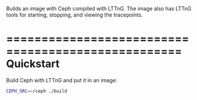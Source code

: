 Builds an image with Ceph compiled with LTTnG. The image also has LTTnG tools
for starting, stopping, and viewing the tracepoints.

===================================================
Quickstart
===================================================

Build Ceph with LTTnG and put it in an image:

```bash
CEPH_SRC=~/ceph ./build
```
